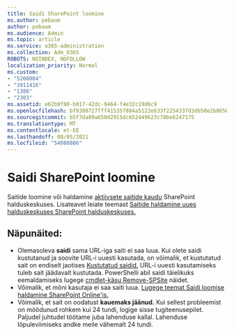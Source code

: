 ```yaml
---
title: Saidi SharePoint loomine
ms.author: pebaum
author: pebaum
ms.audience: Admin
ms.topic: article
ms.service: o365-administration
ms.collection: Adm_O365
ROBOTS: NOINDEX, NOFOLLOW
localization_priority: Normal
ms.custom:
- "5200004"
- "3911416"
- "1386"
- "2303"
ms.assetid: e62b9f80-b017-42dc-9464-f4e32c19d6c9
ms.openlocfilehash: bf9380727fff415357884a5122e633f2254337d3db50e2b8656d94938f76d394
ms.sourcegitcommit: b5f7da89a650d2915dc652449623c78be6247175
ms.translationtype: MT
ms.contentlocale: et-EE
ms.lasthandoff: 08/05/2021
ms.locfileid: "54080886"
---
```

# <a name="create-a-sharepoint-site"></a>Saidi SharePoint loomine

Saitide loomine või haldamine [aktiivsete saitide kaudu](https://admin.microsoft.com/sharepoint?page=sitemanagement&modern=true) SharePoint halduskeskuses. Lisateavet leiate teemast [Saitide haldamine uues halduskeskuses SharePoint halduskeskuses.](https://docs.microsoft.com/sharepoint/manage-site-creation) 

## <a name="tips"></a>Näpunäited:

- Olemasoleva **saidi** sama URL-iga saiti ei saa luua. Kui olete saidi kustutanud ja soovite URL-i uuesti kasutada, on võimalik, et kustutatud sait on endiselt jaotises [Kustutatud saidid.](https://admin.microsoft.com/sharepoint?page=recyclebin&modern=true) URL-i uuesti kasutamiseks tuleb sait jäädavalt kustutada. PowerShelli abil saidi täielikuks eemaldamiseks lugege [cmdlet-käsu Remove-SPSite](https://docs.microsoft.com/sharepoint/manage-sites-in-new-admin-center#delete-a-site) näidet.
- Võimalik, et mõni kasutaja ei saa saiti luua. [Lugege teemat Saidi loomise haldamine SharePoint Online'is.](https://docs.microsoft.com/sharepoint/manage-site-creation)
- Võimalik, et sait on oodatust **kauemaks jäänud.** Kui sellest probleemist on möödunud rohkem kui 24 tundi, logige sisse tugiteenusepilet. Paljudel juhtudel töötame juba lahenduse kallal. Lahenduse lõpuleviimiseks andke meile vähemalt 24 tundi.

